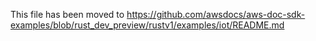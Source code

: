 This file has been moved to https://github.com/awsdocs/aws-doc-sdk-examples/blob/rust_dev_preview/rustv1/examples/iot/README.md
